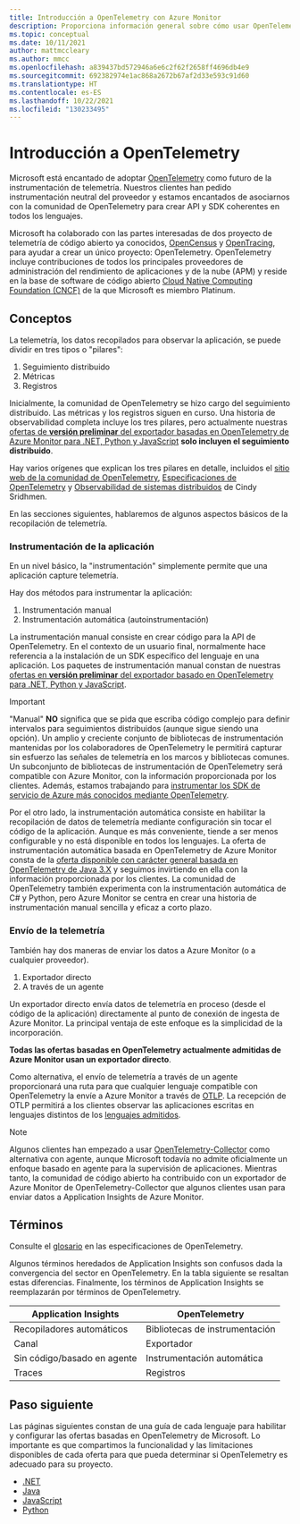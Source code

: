 ```yaml
---
title: Introducción a OpenTelemetry con Azure Monitor
description: Proporciona información general sobre cómo usar OpenTelemetry con Azure Monitor.
ms.topic: conceptual
ms.date: 10/11/2021
author: mattmccleary
ms.author: mmcc
ms.openlocfilehash: a839437bd572946a6e6c2f62f2658ff4696db4e9
ms.sourcegitcommit: 692382974e1ac868a2672b67af2d33e593c91d60
ms.translationtype: HT
ms.contentlocale: es-ES
ms.lasthandoff: 10/22/2021
ms.locfileid: "130233495"
---
```

# <a name="opentelemetry-overview"></a>Introducción a OpenTelemetry

Microsoft está encantado de adoptar [OpenTelemetry](https://opentelemetry.io/) como futuro de la instrumentación de telemetría. Nuestros clientes han pedido instrumentación neutral del proveedor y estamos encantados de asociarnos con la comunidad de OpenTelemetry para crear API y SDK coherentes en todos los lenguajes.

Microsoft ha colaborado con las partes interesadas de dos proyecto de telemetría de código abierto ya conocidos, [OpenCensus](https://opencensus.io/) y [OpenTracing](https://opentracing.io/), para ayudar a crear un único proyecto: OpenTelemetry. OpenTelemetry incluye contribuciones de todos los principales proveedores de administración del rendimiento de aplicaciones y de la nube (APM) y reside en la base de software de código abierto [Cloud Native Computing Foundation (CNCF)](https://www.cncf.io/) de la que Microsoft es miembro Platinum.

## <a name="concepts"></a>Conceptos

La telemetría, los datos recopilados para observar la aplicación, se puede dividir en tres tipos o "pilares":
1.  Seguimiento distribuido
2.  Métricas
3.  Registros

Inicialmente, la comunidad de OpenTelemetry se hizo cargo del seguimiento distribuido. Las métricas y los registros siguen en curso. Una historia de observabilidad completa incluye los tres pilares, pero actualmente nuestras [ofertas de **versión preliminar** del exportador basadas en OpenTelemetry de Azure Monitor para .NET, Python y JavaScript](opentelemetry-enable.md) **solo incluyen el seguimiento distribuido**.

Hay varios orígenes que explican los tres pilares en detalle, incluidos el [sitio web de la comunidad de OpenTelemetry](https://opentelemetry.io/docs/concepts/data-sources/), [Especificaciones de OpenTelemetry](https://github.com/open-telemetry/opentelemetry-specification/blob/main/specification/overview.md) y [Observabilidad de sistemas distribuidos](https://www.oreilly.com/library/view/distributed-systems-observability/9781492033431/ch04.html) de Cindy Sridhmen.

En las secciones siguientes, hablaremos de algunos aspectos básicos de la recopilación de telemetría.

### <a name="instrumenting-your-application"></a>Instrumentación de la aplicación

En un nivel básico, la "instrumentación" simplemente permite que una aplicación capture telemetría.

Hay dos métodos para instrumentar la aplicación:
1.  Instrumentación manual
2.  Instrumentación automática (autoinstrumentación)

La instrumentación manual consiste en crear código para la API de OpenTelemetry. En el contexto de un usuario final, normalmente hace referencia a la instalación de un SDK específico del lenguaje en una aplicación. Los paquetes de instrumentación manual constan de nuestras [ofertas en **versión preliminar** del exportador basado en OpenTelemetry para .NET, Python y JavaScript](opentelemetry-enable.md).

> [!IMPORTANT]
> "Manual" **NO** significa que se pida que escriba código complejo para definir intervalos para seguimientos distribuidos (aunque sigue siendo una opción). Un amplio y creciente conjunto de bibliotecas de instrumentación mantenidas por los colaboradores de OpenTelemetry le permitirá capturar sin esfuerzo las señales de telemetría en los marcos y bibliotecas comunes. Un subconjunto de bibliotecas de instrumentación de OpenTelemetry será compatible con Azure Monitor, con la información proporcionada por los clientes. Además, estamos trabajando para [instrumentar los SDK de servicio de Azure más conocidos mediante OpenTelemetry](https://devblogs.microsoft.com/azure-sdk/introducing-experimental-opentelemetry-support-in-the-azure-sdk-for-net/).

Por el otro lado, la instrumentación automática consiste en habilitar la recopilación de datos de telemetría mediante configuración sin tocar el código de la aplicación. Aunque es más conveniente, tiende a ser menos configurable y no está disponible en todos los lenguajes. La oferta de instrumentación automática basada en OpenTelemetry de Azure Monitor consta de la [oferta disponible con carácter general basada en OpenTelemetry de Java 3.X](java-in-process-agent.md) y seguimos invirtiendo en ella con la información proporcionada por los clientes. La comunidad de OpenTelemetry también experimenta con la instrumentación automática de C# y Python, pero Azure Monitor se centra en crear una historia de instrumentación manual sencilla y eficaz a corto plazo.

### <a name="sending-your-telemetry"></a>Envío de la telemetría

También hay dos maneras de enviar los datos a Azure Monitor (o a cualquier proveedor).
1. Exportador directo
2. A través de un agente

Un exportador directo envía datos de telemetría en proceso (desde el código de la aplicación) directamente al punto de conexión de ingesta de Azure Monitor. La principal ventaja de este enfoque es la simplicidad de la incorporación.

**Todas las ofertas basadas en OpenTelemetry actualmente admitidas de Azure Monitor usan un exportador directo**. 

Como alternativa, el envío de telemetría a través de un agente proporcionará una ruta para que cualquier lenguaje compatible con OpenTelemetry la envíe a Azure Monitor a través de [OTLP](https://github.com/open-telemetry/opentelemetry-specification/blob/main/specification/protocol/README.md). La recepción de OTLP permitirá a los clientes observar las aplicaciones escritas en lenguajes distintos de los [lenguajes admitidos](platforms.md). 

> [!NOTE]
> Algunos clientes han empezado a usar [OpenTelemetry-Collector](https://github.com/open-telemetry/opentelemetry-collector/blob/main/docs/design.md) como alternativa con agente, aunque Microsoft todavía no admite oficialmente un enfoque basado en agente para la supervisión de aplicaciones. Mientras tanto, la comunidad de código abierto ha contribuido con un exportador de Azure Monitor de OpenTelemetry-Collector que algunos clientes usan para enviar datos a Application Insights de Azure Monitor.

## <a name="terms"></a>Términos

Consulte el [glosario](https://github.com/open-telemetry/opentelemetry-specification/blob/main/specification/glossary.md) en las especificaciones de OpenTelemetry.

Algunos términos heredados de Application Insights son confusos dada la convergencia del sector en OpenTelemetry. En la tabla siguiente se resaltan estas diferencias. Finalmente, los términos de Application Insights se reemplazarán por términos de OpenTelemetry.

Application Insights | OpenTelemetry
------ | ------
Recopiladores automáticos | Bibliotecas de instrumentación
Canal | Exportador  
Sin código/basado en agente |  Instrumentación automática
Traces | Registros


## <a name="next-step"></a>Paso siguiente

Las páginas siguientes constan de una guía de cada lenguaje para habilitar y configurar las ofertas basadas en OpenTelemetry de Microsoft. Lo importante es que compartimos la funcionalidad y las limitaciones disponibles de cada oferta para que pueda determinar si OpenTelemetry es adecuado para su proyecto.
- [.NET](opentelemetry-enable.md) 
- [Java](java-in-process-agent.md)
- [JavaScript](opentelemetry-enable.md)
- [Python](opentelemetry-enable.md)
